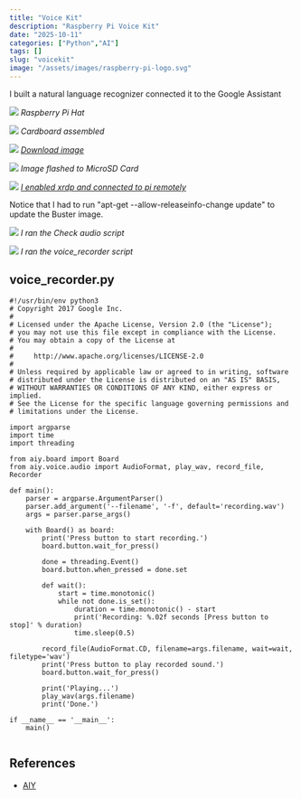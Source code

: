 ```yaml
---
title: "Voice Kit"
description: "Raspberry Pi Voice Kit"
date: "2025-10-11"
categories: ["Python","AI"]
tags: []
slug: "voicekit"
image: "/assets/images/raspberry-pi-logo.svg"
---
```



I built a  natural language recognizer connected it to the Google Assistant

![](/assets/images/voicekit/C059C37E-B731-4377-8891-9C68A72568CB.png)
*Raspberry Pi Hat*

![](/assets/images/voicekit/FF078E6D-EA98-4E1E-976B-B036E33DA9F2.png)
*Cardboard assembled*

![](/assets/images/voicekit/Screenshot%202025-10-11%20at%204.12.07 PM.png)
*[Download image](https://github.com/google/aiyprojects-raspbian/releases)*

![](/assets/images/voicekit/Screenshot%202025-10-11%20at%204.10.12 PM.png)
*Image flashed to MicroSD Card*

![](/assets/images/voicekit/Screenshot%202025-10-11%20at%205.09.53 PM.png)
*[I enabled xrdp and connected to pi remotely](https://haddley.github.io/posts/pi1/)*

Notice that I had to run "apt-get --allow-releaseinfo-change update" to update the Buster image.

![](/assets/images/voicekit/Screenshot%202025-10-11%20at%205.21.15 PM.png)
*I ran the Check audio script*

![](/assets/images/voicekit/Screenshot%202025-10-11%20at%207.49.52 PM.png)
*I ran the voice_recorder script*

## voice_recorder.py

```text
#!/usr/bin/env python3
# Copyright 2017 Google Inc.
#
# Licensed under the Apache License, Version 2.0 (the "License");
# you may not use this file except in compliance with the License.
# You may obtain a copy of the License at
#
#     http://www.apache.org/licenses/LICENSE-2.0
#
# Unless required by applicable law or agreed to in writing, software
# distributed under the License is distributed on an "AS IS" BASIS,
# WITHOUT WARRANTIES OR CONDITIONS OF ANY KIND, either express or implied.
# See the License for the specific language governing permissions and
# limitations under the License.

import argparse
import time
import threading

from aiy.board import Board
from aiy.voice.audio import AudioFormat, play_wav, record_file, Recorder

def main():
    parser = argparse.ArgumentParser()
    parser.add_argument('--filename', '-f', default='recording.wav')
    args = parser.parse_args()

    with Board() as board:
        print('Press button to start recording.')
        board.button.wait_for_press()

        done = threading.Event()
        board.button.when_pressed = done.set

        def wait():
            start = time.monotonic()
            while not done.is_set():
                duration = time.monotonic() - start
                print('Recording: %.02f seconds [Press button to stop]' % duration)
                time.sleep(0.5)

        record_file(AudioFormat.CD, filename=args.filename, wait=wait, filetype='wav')
        print('Press button to play recorded sound.')
        board.button.wait_for_press()

        print('Playing...')
        play_wav(args.filename)
        print('Done.')

if __name__ == '__main__':
    main()


```


## References

- [AIY](https://aiyprojects.withgoogle.com/voice-v1/)
